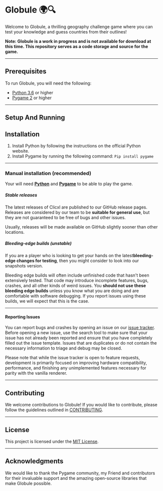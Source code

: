 # Globule 🌍🔍

Welcome to Globule, a thrilling geography challenge game where you can test your knowledge and guess countries from their outlines!

**Note: Globule is a work in progress and is not available for download at this time. This repository serves as a code storage and source for the game.**

***
## Prerequisites
To run Globule, you will need the following:

- [Python 3.6](https://www.python.org/downloads/) or higher
- [Pygame 2](https://pygame.org) or higher

*** 
## Setup And Running
## Installation
1. Install Python by following the instructions on the official Python website.
2. Install Pygame by running the following command: ```Pip install pygame```
***
### Manual installation (recommended)
Your will need [**Python**](https://www.python.org/) and [**Pygame**](https://www.pygame.org/news) to be able to play the game.

##### Stable releases
The latest releases of Clicxl are published to our GitHub release pages. Releases are considered by our team to be **suitable for general use**, but they are not guaranteed to be free of bugs and other issues.

Usually, releases will be made available on GitHub slightly sooner than other locations.

##### Bleeding-edge builds (unstable)
If you are a player who is looking to get your hands on the latest**bleeding-edge changes for testing**, then you might consider to look into our snapshots version.

Bleeding edge builds will often include unfinished code that hasn't been extensively tested. That code may introduce incomplete features, bugs, crashes, and all other kinds of weird issues. You **should not use these bleeding edge builds** unless you know what you are doing and are comfortable with software debugging. If you report issues using these builds, we will expect that this is the case.
***
#### Reporting Issues
You can report bugs and crashes by opening an issue on our [issue tracker](https://github.com/Clicxl/Globule/issues). Before opening a new issue, use the search tool to make sure that your issue has not already been reported and ensure that you have completely filled out the issue template. Issues that are duplicates or do not contain the necessary information to triage and debug may be closed.

Please note that while the issue tracker is open to feature requests, development is primarily focused on improving hardware compatibility, performance, and finishing any unimplemented features necessary for parity with the vanilla renderer.

***
## Contributing
We welcome contributions to Globule! If you would like to contribute, please follow the guidelines outlined in [CONTRIBUTING](CONTRIBUTING.md).

***
## License
This project is licensed under the [MIT License](LICENSE.md).
***
## Acknowledgments
We would like to thank the Pygame community, my Friend and contributors for their invaluable support and the amazing open-source libraries that make Globule possible.



